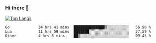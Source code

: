 ### Hi there 👋

<!--
**3Xpl0it3r/3Xpl0it3r** is a ✨ _special_ ✨ repository because its `README.md` (this file) appears on your GitHub profile.

Here are some ideas to get you started:

- 🔭 I’m currently working on ...
- 🌱 I’m currently learning ...
- 👯 I’m looking to collaborate on ...
- 🤔 I’m looking for help with ...
- 💬 Ask me about ...
- 📫 How to reach me: ...
- 😄 Pronouns: ...
- ⚡ Fun fact: ...
-->


[![Top Langs](https://github-readme-stats.vercel.app/api/top-langs/?username=3Xpl0it3r&layout=compact)](https://github.com/3Xpl0it3r/3Xpl0it3r)

<!--START_SECTION:waka-->

```text
Go             24 hrs 41 mins  ██████████████▒░░░░░░░░░░   56.90 %
Lua            11 hrs 58 mins  ███████░░░░░░░░░░░░░░░░░░   27.59 %
Other          4 hrs 6 mins    ██▒░░░░░░░░░░░░░░░░░░░░░░   09.48 %
```

<!--END_SECTION:waka-->

